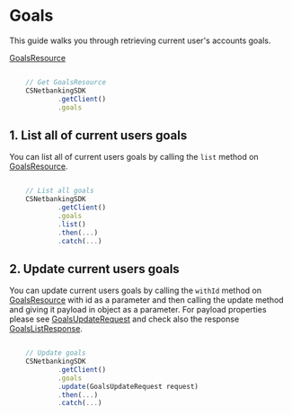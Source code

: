 # Goals

This guide walks you through retrieving current user's accounts goals.

[GoalsResource](../lib/goals/goals)

```javascript

    // Get GoalsResource
    CSNetbankingSDK
            .getClient()
            .goals

```

## 1. List all of current users goals

You can list all of current users goals by calling the `list` method on [GoalsResource](../lib/goals/goals). 

```javascript

    // List all goals
    CSNetbankingSDK
            .getClient()
            .goals
            .list()
            .then(...)
            .catch(...)

```

## 2. Update current users goals 

You can update current users goals by calling the `withId` method on [GoalsResource](../lib/goals/goals) with id as a parameter and then calling the update method and giving it payload in object as a parameter. For payload properties please see [GoalsUpdateRequest](../lib/goals/goals) and check also the response [GoalsListResponse](../lib/goals/goals).

```javascript

    // Update goals
    CSNetbankingSDK
            .getClient()
            .goals
            .update(GoalsUpdateRequest request)
            .then(...)
            .catch(...)

```